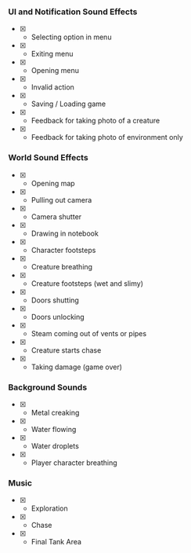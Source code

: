 ### UI and Notification Sound Effects

- [x] - Selecting option in menu
- [x] - Exiting menu
- [x] - Opening menu
- [x] - Invalid action
- [x] - Saving / Loading game
- [x] - Feedback for taking photo of a creature
- [x] - Feedback for taking photo of environment only

### World Sound Effects

- [x] - Opening map
- [x] - Pulling out camera
- [x] - Camera shutter
- [x] - Drawing in notebook
- [x] - Character footsteps
- [x] - Creature breathing
- [x] - Creature footsteps (wet and slimy)
- [x] - Doors shutting
- [x] - Doors unlocking
- [x] - Steam coming out of vents or pipes
- [x] - Creature starts chase
- [x] - Taking damage (game over)

### Background Sounds

- [x] - Metal creaking
- [x] - Water flowing
- [x] - Water droplets
- [x] - Player character breathing

### Music

- [x] - Exploration
- [x] - Chase
- [x] - Final Tank Area

